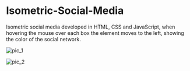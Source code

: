 # Isometric-Social-Media
Isometric social media developed in HTML, CSS and JavaScript,  when hovering the mouse over each box the element moves to the left, showing the color of the social network.

![pic_1](https://user-images.githubusercontent.com/101649374/229151247-f5ed32a9-269b-4c06-b55e-21de8c5a10e5.png)

![pic_2](https://user-images.githubusercontent.com/101649374/229151278-87c0dc60-d98a-4fb2-be1e-3c3a43078d52.png)
